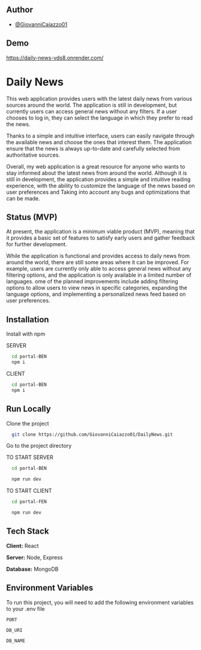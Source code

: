 
## Author

- [@GiovanniCaiazzo01](https://www.github.com/GiovanniCaiazzo01)


## Demo
https://daily-news-vds8.onrender.com/


# Daily News

This web application provides users with the latest daily news from various sources around the world. The application is still in development, but currently users can access general news without any filters. If a user chooses to log in, they can select the language in which they prefer to read the news.

Thanks to a simple and intuitive interface, users can easily navigate through the available news and choose the ones that interest them. The application ensure that the news is always up-to-date and carefully selected from authoritative sources.

Overall, my web application is a great resource for anyone who wants to stay informed about the latest news from around the world. Although it is still in development, the application provides a simple and intuitive reading experience, with the ability to customize the language of the news based on user preferences and Taking into account any bugs and optimizations that can be made.



## Status (MVP)

At present, the application is a minimum viable product (MVP), meaning that it provides a basic set of features to satisfy early users and gather feedback for further development.

While the application is functional and provides access to daily news from around the world, there are still some areas where it can be improved. For example, users are currently only able to access general news without any filtering options, and the application is only available in a limited number of languages.
ome of the planned improvements include adding filtering options to allow users to view news in specific categories, expanding the language options, and implementing a personalized news feed based on user preferences.
## Installation

Install with npm

SERVER
```bash
  cd portal-BEN
  npm i
```
    
CLIENT
```bash
  cd portal-BEN
  npm i
```
## Run Locally

Clone the project

```bash
  git clone https://github.com/GiovanniCaiazzo01/DailyNews.git
```

Go to the project directory


TO START SERVER

```bash
  cd portal-BEN
```

```bash
  npm run dev
```

TO START CLIENT

```bash
  cd portal-FEN
```

```bash
  npm run dev
```
## Tech Stack

**Client:** React

**Server:** Node, Express

**Database:** MongoDB


## Environment Variables

To run this project, you will need to add the following environment variables to your .env file

`PORT`

`DB_URI`

`DB_NAME`


